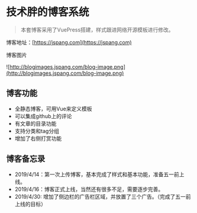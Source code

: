 # 技术胖的博客系统

> 本套博客采用了VuePress搭建，样式跟进网络开源模板进行修改。

博客地址：[https://jspang.com](https://jspang.com)

博客图片

![http://blogimages.jspang.com/blog-image.png](http://blogimages.jspang.com/blog-image.png)


## 博客功能

- 全静态博客，可用Vue来定义模板
- 可以集成github上的评论
- 有文章的目录功能
- 支持分类和tag分组
- 增加了右侧打赏功能




## 博客备忘录

- 2019/4/14：第一次上传博客，基本完成了样式和基本功能，准备五一前上线。
- 2019/4/16：博客正式上线，当然还有很多不足，需要逐步完善。
- 2019/4/30: 增加了侧边栏的广告栏区域，并放置了三个广告。（完成了五一前上线的目标）

